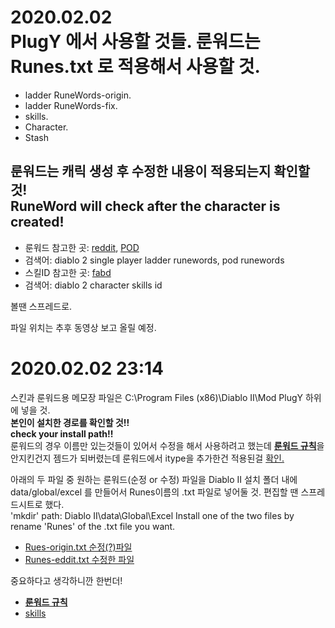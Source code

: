 2020.02.02<br> 
PlugY 에서 사용할 것들. 룬워드는 Runes.txt 로 적용해서 사용할 것.
========
<ul>
<li>ladder RuneWords-origin.</li>
<li>ladder RuneWords-fix.</li>
<li>skills.</li>
<li>Character.</li>
<li>Stash</li>
</ul>

룬워드는 캐릭 생성 후 수정한 내용이 적용되는지 확인할 것!<br>
RuneWord will check after the character is created!
-

<ul>
<li>룬워드 참고한 곳:  <a href="https://www.reddit.com/r/diablo2/comments/4nwwc5/confirmed_working_method_for_ladder_runewords_on/">reddit</a>, <a href="https://pathofdiablo.com/wiki/index.php?title=Runewords#Hidden_Blizzard_Rune_Words">POD</a></li>
<li>검색어: diablo 2 single player ladder runewords, pod runewords</li>
<li>스킬ID 참고한 곳: <a href="https://github.com/fabd/diablo2/blob/master/code/d2_113_data/Skills.txt">fabd</a></li>
<li>검색어: diablo 2 character skills id</li>
</ul>
볼땐 스프레드로.<br>

파일 위치는 추후 동영상 보고 올릴 예정.


2020.02.02 23:14
=====
스킨과 룬워드용 메모장 파일은 C:\Program Files (x86)\Diablo II\Mod PlugY 하위에 넣을 것.<br>
<strong>본인이 설치한 경로를 확인할 것!!</strong><br>
<strong>check your install path!!</strong><br>
룬워드의 경우 이름만 있는것들이 있어서 수정을 해서 사용하려고 했는데 <a href="http://classic.battle.net/diablo2exp/items/runewords.shtml"><strong>룬워드 규칙</strong></a>을 안지킨건지 젬드가 되버렸는데 룬워드에서 itype을 추가한건 적용된걸 <a href="https://github.com/DUVELA/diablo2/blob/master/%2Bladder%2B/gg.jpg">확인.</a>

아래의 두 파일 중 원하는 룬워드(순정 or 수정) 파일을 Diablo II 설치 폴더 내에 data/global/excel 를 만들어서 Runes이름의 .txt 파일로 넣어둘 것.
편집할 땐 스프레드시트로 했다.<br>
 'mkdir' path: Diablo II\data\Global\Excel
Install one of the two files by rename 'Runes' of the .txt file you want.

<ul>
  <li><a href="https://github.com/DUVELA/diablo2/blob/master/%2Bladder%2B/Rues-origin.txt">Rues-origin.txt 순정(?)파일</a></li>
  <li><a href="https://github.com/DUVELA/diablo2/blob/master/%2Bladder%2B/Runes-eddit.txt">Runes-eddit.txt 수정한 파일</a></li>
</ul>
  
중요하다고 생각하니깐 한번더!
 <ul>
  <li><a href="http://classic.battle.net/diablo2exp/items/runewords.shtml"><strong>룬워드 규칙</strong></a></li>
  <li><a href="https://github.com/fabd/diablo2/blob/master/code/d2_113_data/Skills.txt">skills</a></li>
</ul>
